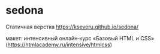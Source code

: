 # sedona
Статичная верстка
https://kseveru.github.io/sedona/

макет: интенсивный онлайн‑курс «Базовый HTML и CSS» (https://htmlacademy.ru/intensive/htmlcss)
